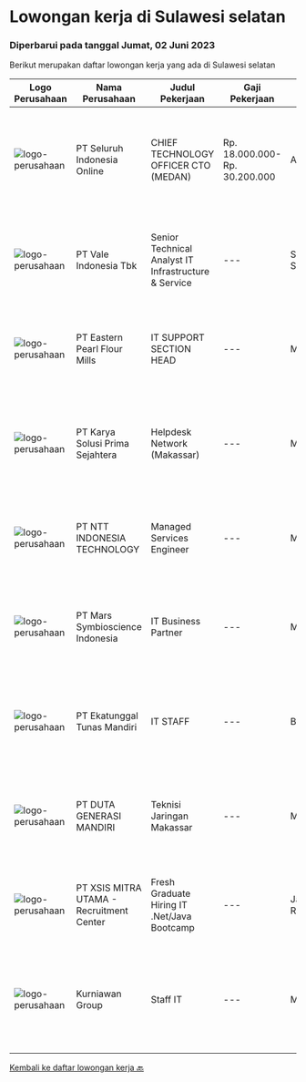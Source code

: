 
  # Lowongan kerja di Sulawesi selatan

  ### Diperbarui pada tanggal Jumat, 02 Juni 2023

  Berikut merupakan daftar lowongan kerja yang ada di Sulawesi selatan

  |Logo Perusahaan | Nama Perusahaan | Judul Pekerjaan | Gaji Pekerjaan | Lokasi | Deskripsi | Tanggal diunggah | Pranala |
  | -------------- | --------------- | --------------- | --------- | --------- | -------------- | ------- | ----------- |
  |![logo-perusahaan](https://image-service-cdn.seek.com.au/c768f0670f8f8212da7de609b6af9d0b2e5134cc/ee4dce1061f3f616224767ad58cb2fc751b8d2dc)|PT Seluruh Indonesia Online|CHIEF TECHNOLOGY OFFICER CTO (MEDAN)|Rp. 18.000.000-Rp. 30.200.000|Aceh|Memiliki pengalaman leadership sebagai Manager sebelumnya.Back End Engineer1. Memiliki pengalaman dalam membangun RESTful APIs2. Menguasai bahasa...|Senin, 29 Mei 2023|https://www.jobstreet.co.id/id/job/chief-technology-officer-cto-medan-4350731?token=0~b3ea132a-4f36-4f11-89f1-34387f6e2dfb&sectionRank=1&jobId=jobstreet-id-job-4350731|
|![logo-perusahaan](https://image-service-cdn.seek.com.au/1bd394c0ca8141d75fc306cf082a786ef8fb7d03/ee4dce1061f3f616224767ad58cb2fc751b8d2dc)|PT Vale Indonesia Tbk|Senior Technical Analyst IT Infrastructure & Service|---|Sulawesi Selatan|The role is required to provide a comprehensive technical analysis to plan(strategy), design, transition, operation, and continual improvement in IT...|Rabu, 24 Mei 2023|https://www.jobstreet.co.id/id/job/senior-technical-analyst-it-infrastructure-service-4346739?token=0~b3ea132a-4f36-4f11-89f1-34387f6e2dfb&sectionRank=2&jobId=jobstreet-id-job-4346739|
|![logo-perusahaan](https://image-service-cdn.seek.com.au/e6d4ea3339cd2bc8d94ccf41c9e8a6546b14733e/ee4dce1061f3f616224767ad58cb2fc751b8d2dc)|PT Eastern Pearl Flour Mills|IT SUPPORT SECTION HEAD|---|Makassar|Requirements: Bachelor degree from Computer Science/ Engineering/ Information Systems Proficiency &amp; fluent in English (written &amp; spoken) Main...|Selasa, 23 Mei 2023|https://www.jobstreet.co.id/id/job/it-support-section-head-4344620?token=0~b3ea132a-4f36-4f11-89f1-34387f6e2dfb&sectionRank=3&jobId=jobstreet-id-job-4344620|
|![logo-perusahaan](https://image-service-cdn.seek.com.au/bb0f2c313297f2db3d497466b95d7da85644edc0/ee4dce1061f3f616224767ad58cb2fc751b8d2dc)|PT Karya Solusi Prima Sejahtera|Helpdesk Network (Makassar)|---|Makassar|KUALIFIKASIPendidikan diutamakan D3/S1 jurusan Teknik Telekomunikasi dan Teknik InformatikaKompetensi Non-teknis: Mampu berkomunikasi dengan baik dan...|Rabu, 24 Mei 2023|https://www.jobstreet.co.id/id/job/helpdesk-network-makassar-4346269?token=0~b3ea132a-4f36-4f11-89f1-34387f6e2dfb&sectionRank=4&jobId=jobstreet-id-job-4346269|
|![logo-perusahaan](https://image-service-cdn.seek.com.au/f525f049cf8ce97a388001196b7113e11512c773/ee4dce1061f3f616224767ad58cb2fc751b8d2dc)|PT NTT INDONESIA TECHNOLOGY|Managed Services Engineer|---|Makassar|Job Requirements: Bachelor's degree in computer science or software engineering Relevant certifications : CCNA/CCNP, VCP, Microsoft 365 | Certified:...|Kamis, 25 Mei 2023|https://www.jobstreet.co.id/id/job/managed-services-engineer-4327948?token=0~b3ea132a-4f36-4f11-89f1-34387f6e2dfb&sectionRank=5&jobId=jobstreet-id-job-4327948|
|![logo-perusahaan](https://image-service-cdn.seek.com.au/8a0f46859d8e57c7871009d2d285eacea59205b4/ee4dce1061f3f616224767ad58cb2fc751b8d2dc)|PT Mars Symbioscience Indonesia|IT Business Partner|---|Makassar|Job Purpose :Functional expert is required to guarantee that system is in line with business process and the investment on deployment is not wastedKey...|Sabtu, 20 Mei 2023|https://www.jobstreet.co.id/id/job/it-business-partner-4329416?token=0~b3ea132a-4f36-4f11-89f1-34387f6e2dfb&sectionRank=6&jobId=jobstreet-id-job-4329416|
|![logo-perusahaan](https://image-service-cdn.seek.com.au/e94cb4b3c5bb0a2ab28556ea5133dc6ec5ea9dfa/ee4dce1061f3f616224767ad58cb2fc751b8d2dc)|PT Ekatunggal Tunas Mandiri|IT STAFF|---|Bogor|"Anda Seorang Yang Proaktif, Komunikatif &amp; Menyukai Pekerjaan Bidang IT ?"PT. Ekatunggal Tunas Mandiri adalah perusahaan yang sedang berkembang...|Rabu, 10 Mei 2023|https://www.jobstreet.co.id/id/job/it-staff-4328458?token=0~b3ea132a-4f36-4f11-89f1-34387f6e2dfb&sectionRank=7&jobId=jobstreet-id-job-4328458|
|![logo-perusahaan](https://image-service-cdn.seek.com.au/f6d4c20e039a9103d16d613786829da485a07a5f/ee4dce1061f3f616224767ad58cb2fc751b8d2dc)|PT DUTA GENERASI MANDIRI|Teknisi Jaringan Makassar|---|Makassar|- Melakukan aktivitas instalasi dan aktivasi kepada pelanggan. - Memberikan dukungan teknis kepada pelanggan melalui pemecahan masalah jarak jauh atau...|Kamis, 11 Mei 2023|https://www.jobstreet.co.id/id/job/teknisi-jaringan-makassar-1035768971?token=0~b3ea132a-4f36-4f11-89f1-34387f6e2dfb&sectionRank=8&jobId=jobstreet-id-job-1035768971|
|![logo-perusahaan](https://image-service-cdn.seek.com.au/fa12dd378bd230f83b9ccd636b4121ebbb347455/ee4dce1061f3f616224767ad58cb2fc751b8d2dc)|PT XSIS MITRA UTAMA - Recruitment Center|Fresh Graduate Hiring IT .Net/Java Bootcamp|---|Jakarta Raya|What we offer you: Integrated Training Full Stack specialist in .Net/Java Soft Skills Training. Real &amp; varied experiences (IT Project...|Kamis, 11 Mei 2023|https://www.jobstreet.co.id/id/job/fresh-graduate-hiring-it-.net-java-bootcamp-4329799?token=0~b3ea132a-4f36-4f11-89f1-34387f6e2dfb&sectionRank=9&jobId=jobstreet-id-job-4329799|
|![logo-perusahaan](https://image-service-cdn.seek.com.au/a1a31fde4bd5654a375321f16119ce66b8da3dc0/ee4dce1061f3f616224767ad58cb2fc751b8d2dc)|Kurniawan Group|Staff IT|---|Makassar|Pendidikan Minimal S1 Teknik Informatika/Teknik Komputer/Ilmu Komputer Mampu melakukan troubleshooting dan maintenance hardware &amp; software PC,...|Sabtu, 06 Mei 2023|https://www.jobstreet.co.id/id/job/staff-it-4321666?token=0~b3ea132a-4f36-4f11-89f1-34387f6e2dfb&sectionRank=10&jobId=jobstreet-id-job-4321666|


  [Kembali ke daftar lowongan kerja 🔙](../README.md#daftar-lowongan-kerja)
  